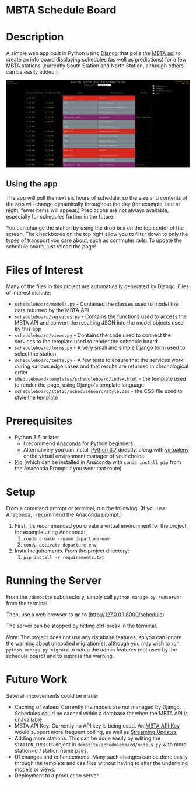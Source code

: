 MBTA Schedule Board
========================

# Description
A simple web app built in Python using [Django](https://www.djangoproject.com/) that polls the [MBTA api](https://www.mbta.com/developers/v3-api) to create an info board displaying schedules (as well as predictions) for a few MBTA stations (currently South Station and North Station, although others can be easily added.) 

![alt text](board.jpg "An example image of the schedule board")

## Using the app

The app will pull the next six hours of schedule, so the size and contents of the app will change dynamically throughout the day (for example, late at night, fewer items will appear.) Predictions are not always available, especially for schedules further in the future. 

You can change the station by using the drop box on the top center of the screen. The checkboxes on the top right allow you to filter down to only the types of transport you care about, such as commuter rails. To update the schedule board, just reload the page!

# Files of Interest
Many of the files in this project are automatically generated by Django. Files of interest include:

- `scheduleboard/models.py` - Contained the classes used to model the data returned by the MBTA API
- `scheduleboard/services.py` - Contains the functions used to access the MBTA API and convert the resulting JSON into the model objects used by this app
- `scheduleboard/views.py` - Contains the code used to connect the services to the template used to render the schedule board
- `scheduleboard/forms.py` - A very small and simple Django form used to select the station
- `scheduleboard/tests.py` - A few tests to ensure that the services work during various edge cases and that results are returned in chronological order
- `sheduleboard/templates/scheduleboard/index.html` - the template used to render the page, using Django's template language
- `scheduleboard/static/scheduleboard/style.css` - the CSS file used to style the template


# Prerequisites 
-  Python 3.6 or later
    - I recommend [Anaconda](https://www.anaconda.com/distribution/#download-section) for Python beginners
    - Alternatively you can install [Python 3.7](https://www.python.org/downloads/release/python-377/) directly, along with [virtualenv](https://virtualenv.pypa.io/en/latest/installation.html) or the virtual environment manager of your choice
- [Pip](https://pip.pypa.io/en/stable/) (which can be installed in Anaconda with `conda install pip` from the Anaconda Prompt if you went that route)

# Setup
From a command prompt or terminal, run the following. (If you use Anaconda, I recommend the Anaconda prompt.)
1. First, it's recommended you create a virtual environment for the project, for example using Anaconda:
    1. `conda create --name departure-env`
    1. `conda activate departure-env`
1. Install requirements. From the project directory:
	1. `pip install -r requirements.txt`

# Running the Server

From the `/demosite` subdirectory, simply call `python manage.py runserver` from the terminal.

Then, use a web browser to go to (http://127.0.0.1:8000/schedule)

The server can be stopped by hitting ctrl-break in the terminal.

_Note_: The project does not use any database features, so you can ignore the warning about unapplied migration(s), although you may wish to run `python manage.py migrate` to setup the admin features (not used by the schedule board) and to supress the warning.


# Future Work

Several improvements could be made:
- Caching of values: Currently the models are not managed by Django. Schedules could be cached within a database for when the MBTA API is unavailable.
- MBTA API Key: Currently no API key is being used. An [MBTA API Key](https://api-v3.mbta.com/) would support more frequent polling, as well as [Streaming Updates](https://www.mbta.com/developers/v3-api/streaming)
- Adding more stations. This can be done easily by editing the `STATION_CHOICES` object in `demosite/scheduleboard/models.py` with more station-id / station name pairs. 
- UI changes and enhancements. Many such changes can be done easily through the template and css files without having to alter the underlying models or views.
- Deployment to a production server. 
